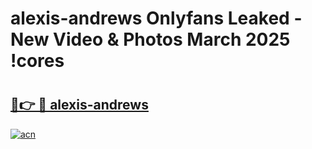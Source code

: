 # alexis-andrews Onlyfans Leaked - New Video & Photos March 2025 !cores

# <h2><a href="https://8mw07j.iuczelnia.edu.pl?title=alexis-andrews&ref=cores">🔗👉 🔴 alexis-andrews</a></h2>

[![acn](https://github.com/user-attachments/assets/0f9c940e-d8b0-45ae-aac7-cd30a18b3e1c)](https://8mw07j.iuczelnia.edu.pl?title=alexis-andrews&ref=cores)

